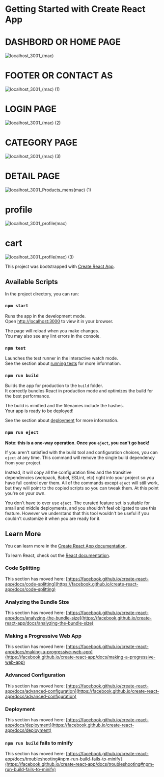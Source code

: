 # Getting Started with Create React App

# DASHBORD OR HOME PAGE 

![localhost_3001_(mac)](https://github.com/user-attachments/assets/4e82c282-6eb5-4b1f-8b84-3bc2f442cfac)

# FOOTER OR CONTACT AS 

![localhost_3001_(mac) (1)](https://github.com/user-attachments/assets/5a669b7e-d613-4ddd-903c-b2542ce37ba1)

# LOGIN PAGE 

![localhost_3001_(mac) (2)](https://github.com/user-attachments/assets/89b22b38-fd8f-4cd6-afdd-390b5068c9eb)

# CATEGORY PAGE 

![localhost_3001_(mac) (3)](https://github.com/user-attachments/assets/f16f03fc-0b3f-4c7e-81b9-8782b94379c3)

# DETAIL PAGE 

![localhost_3001_Products_mens(mac) (1)](https://github.com/user-attachments/assets/f0550f27-1711-44dc-b062-654e5d68d050)

# profile 

![localhost_3001_profile(mac)](https://github.com/user-attachments/assets/aea4fbf6-fb57-4e35-a47d-cdc1eff1efa8)

# cart
![localhost_3001_profile(mac) (3)](https://github.com/user-attachments/assets/ebec1d35-bd5c-40d5-818d-23a707e95341)


This project was bootstrapped with [Create React App](https://github.com/facebook/create-react-app).

## Available Scripts

In the project directory, you can run:

### `npm start`

Runs the app in the development mode.\
Open [http://localhost:3000](http://localhost:3000) to view it in your browser.

The page will reload when you make changes.\
You may also see any lint errors in the console.

### `npm test`

Launches the test runner in the interactive watch mode.\
See the section about [running tests](https://facebook.github.io/create-react-app/docs/running-tests) for more information.

### `npm run build`

Builds the app for production to the `build` folder.\
It correctly bundles React in production mode and optimizes the build for the best performance.

The build is minified and the filenames include the hashes.\
Your app is ready to be deployed!

See the section about [deployment](https://facebook.github.io/create-react-app/docs/deployment) for more information.

### `npm run eject`

**Note: this is a one-way operation. Once you `eject`, you can't go back!**

If you aren't satisfied with the build tool and configuration choices, you can `eject` at any time. This command will remove the single build dependency from your project.

Instead, it will copy all the configuration files and the transitive dependencies (webpack, Babel, ESLint, etc) right into your project so you have full control over them. All of the commands except `eject` will still work, but they will point to the copied scripts so you can tweak them. At this point you're on your own.

You don't have to ever use `eject`. The curated feature set is suitable for small and middle deployments, and you shouldn't feel obligated to use this feature. However we understand that this tool wouldn't be useful if you couldn't customize it when you are ready for it.

## Learn More

You can learn more in the [Create React App documentation](https://facebook.github.io/create-react-app/docs/getting-started).

To learn React, check out the [React documentation](https://reactjs.org/).

### Code Splitting

This section has moved here: [https://facebook.github.io/create-react-app/docs/code-splitting](https://facebook.github.io/create-react-app/docs/code-splitting)

### Analyzing the Bundle Size

This section has moved here: [https://facebook.github.io/create-react-app/docs/analyzing-the-bundle-size](https://facebook.github.io/create-react-app/docs/analyzing-the-bundle-size)

### Making a Progressive Web App

This section has moved here: [https://facebook.github.io/create-react-app/docs/making-a-progressive-web-app](https://facebook.github.io/create-react-app/docs/making-a-progressive-web-app)

### Advanced Configuration

This section has moved here: [https://facebook.github.io/create-react-app/docs/advanced-configuration](https://facebook.github.io/create-react-app/docs/advanced-configuration)

### Deployment

This section has moved here: [https://facebook.github.io/create-react-app/docs/deployment](https://facebook.github.io/create-react-app/docs/deployment)

### `npm run build` fails to minify

This section has moved here: [https://facebook.github.io/create-react-app/docs/troubleshooting#npm-run-build-fails-to-minify](https://facebook.github.io/create-react-app/docs/troubleshooting#npm-run-build-fails-to-minify)
